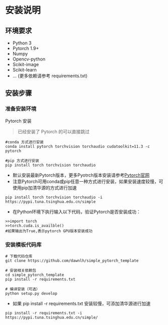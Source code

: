 # 安装说明
## 环境要求
* Python 3
* Pytorch 1.9+
* Numpy
* Opencv-python 
* Scikit-image
* Scikit-learn
* ... (更多依赖请参考 requirements.txt)


## 安装步骤

### 准备安装环境 

Pytorch 安装

> 已经安装了 Pytorch 的可以直接跳过
```
#conda 方式进行安装
conda install pytorch torchvision torchaudio cudatoolkit=11.3 -c pytorch

#pip 方式进行安装
pip install torch torchvision torchaudio
```
* 默认安装最新Pytorch版本，更多Pyotrch版本安装请参考[Pytorch官网](https://pytorch.org)
* 注意Pytorch可用conda或pip任意一种方式进行安装，如果安装速度较慢，可使用pip加清华源的方式进行加速
```
pip install torch torchvision torchaudio -i https://pypi.tuna.tsinghua.edu.cn/simple 
```
* 在Python环境下执行输入以下代码，验证Pytorch是否安装成功：
```
>>import torch 
>>torch.cuda.is_availble()
#如果输出为True,表示pytorch GPU版本安装成功
```
### 安装模板代码库

```
# 下载代码仓库
git clone https://github.com/dawnlh/simple_pytorch_template

# 安装相关依赖包
cd simple_pytorch_template
pip install -r requirements.txt

# 编译安装（可选）
python setup.py develop
```
* 如果 pip install -r requirements.txt 安装较慢，可添加清华源进行加速

```
pip install -r requirements.txt -i https://pypi.tuna.tsinghua.edu.cn/simple/ 
```
